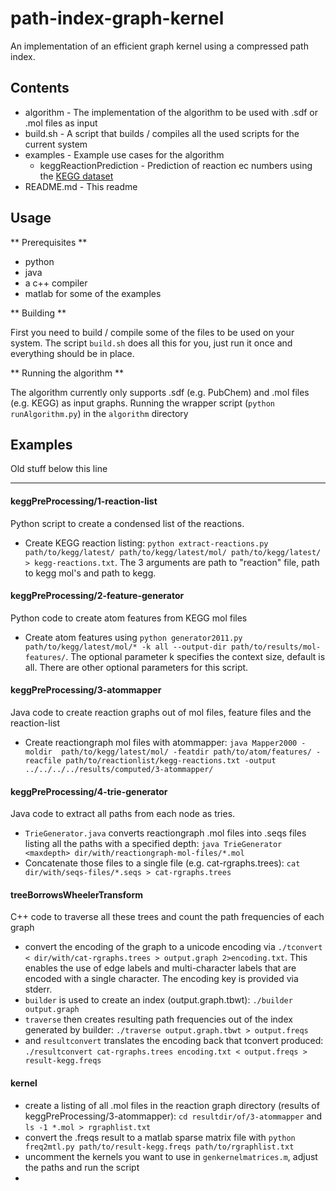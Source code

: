 path-index-graph-kernel
=======================

An implementation of an efficient graph kernel using a compressed path index. 

Contents
--------

* algorithm - The implementation of the algorithm to be used with .sdf or .mol files as input
* build.sh - A script that builds / compiles all the used scripts for the current system
* examples - Example use cases for the algorithm
    * keggReactionPrediction - Prediction of reaction ec numbers using the [KEGG dataset](http://www.genome.jp/kegg/)
* README.md - This readme

Usage
-----

** Prerequisites **

* python
* java 
* a c++ compiler
* matlab for some of the examples

** Building **

First you need to build / compile some of the files to be used on your system. The script `build.sh` does all this for you, just run it once and everything should be in place.

** Running the algorithm **

The algorithm currently only supports .sdf (e.g. PubChem) and .mol files (e.g. KEGG) as input graphs. Running the wrapper script (`python runAlgorithm.py`) in the `algorithm` directory  

Examples
--------


Old stuff below this line
________________________________



#### keggPreProcessing/1-reaction-list

Python script to create a condensed list of the reactions.

* Create KEGG reaction listing: `python extract-reactions.py path/to/kegg/latest/ path/to/kegg/latest/mol/ path/to/kegg/latest/ > kegg-reactions.txt`. The 3 arguments are path to "reaction" file, path to kegg mol's and path to kegg.

#### keggPreProcessing/2-feature-generator

Python code to create atom features from KEGG mol files

* Create atom features using `python generator2011.py path/to/kegg/latest/mol/* -k all --output-dir path/to/results/mol-features/`. The optional parameter k specifies the context size, default is all. There are other optional parameters for this script.

#### keggPreProcessing/3-atommapper

Java code to create reaction graphs out of mol files, feature files and the reaction-list

* Create reactiongraph mol files with atommapper: `java Mapper2000 -moldir  path/to/kegg/latest/mol/ -featdir path/to/atom/features/ -reacfile path/to/reactionlist/kegg-reactions.txt -output ../../../../results/computed/3-atommapper/`
#### keggPreProcessing/4-trie-generator

Java code to extract all paths from each node as tries.
* `TrieGenerator.java` converts reactiongraph .mol files into .seqs files listing all the paths with a specified depth: `java TrieGenerator <maxdepth> dir/with/reactiongraph-mol-files/*.mol`
* Concatenate those files to a single file (e.g. cat-rgraphs.trees): `cat dir/with/seqs-files/*.seqs > cat-rgraphs.trees` 
#### treeBorrowsWheelerTransform

C++ code to traverse all these trees and count the path frequencies of each graph* convert the encoding of the graph to a unicode encoding via `./tconvert < dir/with/cat-rgraphs.trees > output.graph 2>encoding.txt`. This enables the use of edge labels and multi-character labels that are encoded with a single character. The encoding key is provided via stderr.* `builder` is used to create an index (output.graph.tbwt): `./builder output.graph`* `traverse` then creates resulting path frequencies out of the index generated by builder: `./traverse output.graph.tbwt > output.freqs`* and `resultconvert` translates the encoding back that tconvert produced: `./resultconvert cat-rgraphs.trees encoding.txt < output.freqs > result-kegg.freqs`
#### kernel

* create a listing of all .mol files in the reaction graph directory (results of keggPreProcessing/3-atommapper): `cd resultdir/of/3-atommapper` and `ls -1 *.mol > rgraphlist.txt`
* convert the .freqs result to a matlab sparse matrix file with `python freq2mtl.py path/to/result-kegg.freqs path/to/rgraphlist.txt`
* uncomment the kernels you want to use in `genkernelmatrices.m`, adjust the paths and run the script
*